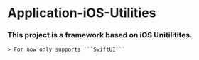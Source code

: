 # Application-iOS-Utilities

### This project is a framework based on iOS Unitilitites.
    > For now only supports ```SwiftUI```